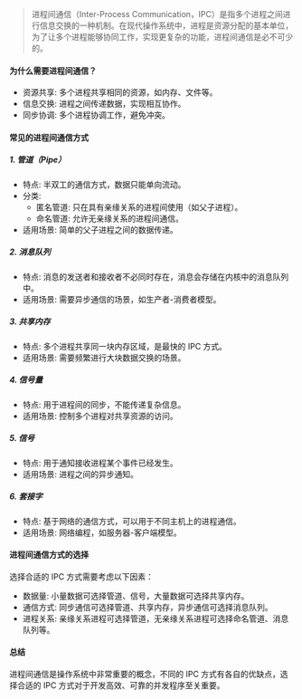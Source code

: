> 进程间通信（Inter-Process Communication，IPC）是指多个进程之间进行信息交换的一种机制。在现代操作系统中，进程是资源分配的基本单位，为了让多个进程能够协同工作，实现更复杂的功能，进程间通信是必不可少的。

#### 为什么需要进程间通信？

- 资源共享: 多个进程共享相同的资源，如内存、文件等。
- 信息交换: 进程之间传递数据，实现相互协作。
- 同步协调: 多个进程协调工作，避免冲突。

#### 常见的进程间通信方式

##### 1. 管道（Pipe）

- 特点: 半双工的通信方式，数据只能单向流动。
- 分类:
  - 匿名管道: 只在具有亲缘关系的进程间使用（如父子进程）。
  - 命名管道: 允许无亲缘关系的进程间通信。
- 适用场景: 简单的父子进程之间的数据传递。

##### 2. 消息队列

- 特点: 消息的发送者和接收者不必同时存在，消息会存储在内核中的消息队列中。
- 适用场景: 需要异步通信的场景，如生产者-消费者模型。

##### 3. 共享内存

- 特点: 多个进程共享同一块内存区域，是最快的 IPC 方式。
- 适用场景: 需要频繁进行大块数据交换的场景。

##### 4. 信号量

- 特点: 用于进程间的同步，不能传递复杂信息。
- 适用场景: 控制多个进程对共享资源的访问。

##### 5. 信号

- 特点: 用于通知接收进程某个事件已经发生。
- 适用场景: 进程之间的异步通知。

##### 6. 套接字

- 特点: 基于网络的通信方式，可以用于不同主机上的进程通信。
- 适用场景: 网络编程，如服务器-客户端模型。

#### 进程间通信方式的选择

选择合适的 IPC 方式需要考虑以下因素：

- 数据量: 小量数据可选择管道、信号，大量数据可选择共享内存。
- 通信方式: 同步通信可选择管道、共享内存，异步通信可选择消息队列。
- 进程关系: 亲缘关系进程可选择管道，无亲缘关系进程可选择命名管道、消息队列等。

#### 总结

进程间通信是操作系统中非常重要的概念，不同的 IPC 方式有各自的优缺点，选择合适的 IPC 方式对于开发高效、可靠的并发程序至关重要。
